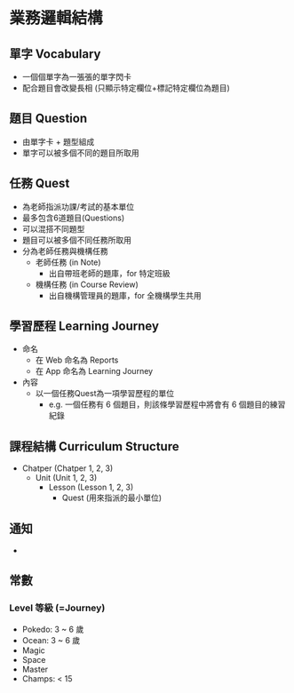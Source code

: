 # 業務邏輯結構
## 單字 Vocabulary
- 一個個單字為一張張的單字閃卡
- 配合題目會改變長相 (只顯示特定欄位+標記特定欄位為題目)
## 題目 Question
- 由單字卡 + 題型組成
- 單字可以被多個不同的題目所取用
## 任務 Quest
- 為老師指派功課/考試的基本單位
- 最多包含6道題目(Questions)
- 可以混搭不同題型
- 題目可以被多個不同任務所取用
- 分為老師任務與機構任務
  - 老師任務 (in Note)
    - 出自帶班老師的題庫，for 特定班級
  - 機構任務 (in Course Review)
    - 出自機構管理員的題庫，for 全機構學生共用
## 學習歷程 Learning Journey
- 命名
  - 在 Web 命名為 Reports
  - 在 App 命名為 Learning Journey
- 內容
  - 以一個任務Quest為一項學習歷程的單位
    - e.g. 一個任務有 6 個題目，則該條學習歷程中將會有 6 個題目的練習紀錄
## 課程結構 Curriculum Structure
- Chatper (Chatper 1, 2, 3)
  - Unit (Unit 1, 2, 3)
    - Lesson (Lesson 1, 2, 3)
      - Quest (用來指派的最小單位)
## 通知
- 
## 常數
### Level 等級 (=Journey)
- Pokedo: 3 ~ 6 歲
- Ocean: 3 ~ 6 歲
- Magic
- Space
- Master
- Champs: < 15
